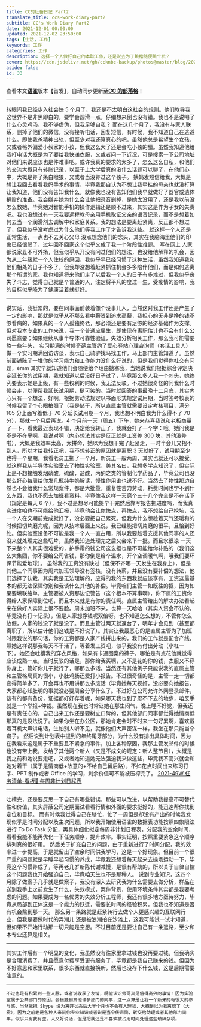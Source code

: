 ```yaml
---
title: CC的社畜日记 Part2
translate_title: ccs-work-diary-part2
subtitle: CC's Work Diary Part2
date: 2021-12-01 00:00:00
updated: 2021-12-02 23:50:00
tags: [生活, 工作]
keywords: 工作
categories: 工作
description: 选择一个人做好自己的本职工作，还是说去为了跳槽随便跳个坑？
cover: https://cdn.jsdelivr.net/gh/ccknbc-backup/photos@master/blog/2021-12-01~22-10-37.webp
aside: false
id: 33
---
```


查看本文[**语雀**](https://www.yuque.com/ccknbc/blog/33)版本【首发】，自动同步更新至[**CC 的部落格**](https://blog.ccknbc.cc/posts/ccs-work-diary-part2)！

---

转眼间我已经步入社会快 5 个月了，我还是不太明白这社会的规则。他们教导我这世界不是非黑即白的，要学会圆滑一点，仔细想来倒也没有错。我也不是说喝了什么心灵鸡汤，我不够虚伪，但我足够自私？
而在这几个月了，我没有与家人联系，删掉了他们的微信，没有接听电话，回复短信，有时候，我不知道自己在逃避什么。即使我爸精神出轨，但至少对我还算真心的吧，虽然他总是希望生个女孩，又或者格外偏爱小叔家的小孩，但我这么大了还是会吃小孩的醋。虽然我知道他给我打电话大概是为了要给我快递衣服，又或者问一下近况，可是搜索一下公司地址对他们来说应该也是件难事吧。或许我真的要求的太多了，怎么这么自私，和他们的交流大概只有转账记录，以至于上大学后真的没什么话题可以聊了，在他们心中，大概是养了条白眼狼，又或者当没养过这个孩子。
姨妈发短信给我，大概是想让我回去看看我妈手术的事情，毕竟我那自认为不想让我牵挂的母亲也就没打算让我知道，他们没有告知我什么，就像我也没有告知他们我早就做好了器官或遗体捐赠的准备。我会嫌弃她为什么会让他把录音删掉，是她太没用了，还是我以前没怎么教她，毕竟她对智能手机的操作逻辑还是顺不过来，其实这是作为子女的失责吧。我也没想过有一天我要远程教母亲用手机取证父亲的语音记录，而不是想着如何去当一个润滑剂去调解中和家庭关系。我的想法是要离赶紧离，反正都不想过了，但我似乎没考虑过为什么他们等我工作了才告诉我这些。
就这样一个人还是正常生活，一点也不去关心父母 没点想念他们的念头，其实在我脑海里他们的印象已经很弱了，过年回不回家这个似乎又成了我一个阶段性难题。
写在网上 人家都说家丑不可外扬，但我似乎从开没有问过他们的想法，也没给他解释的机会，因为从二年级就一个人住校的原因，我似乎早已经习惯了这种生活，虽然我知道我和他们相处的日子不多了，但我却没想着赶紧抓住机会多多陪伴他们，而是如何逃离那个所谓的家。我也知道将来他们走了以后我一个人的日子有多难过，但我似乎丧失了斗志，觉得自己就是个普通的人，注定将平凡的度过一生，受疫情的影响，我的目标似乎降为了健康活着就挺好。

---

说实话，我挺累的，要在同事面前装着像个没事儿人，当然这对我工作还是产生了一定的影响，那就是似乎从不那么看中薪资到追求高薪，我担心的无非是挣的钱不够看病的，如果真的一个人孤独终老，那必须还是要有足够的经济基础作为支撑。但对我本专业的工作来说，我一个普通应届生，即使现在离职估计也不会有什么公司愿意要；如果继续从事半导体可靠性验证，失效分析相关工作，那么我可能需要熬一些年头，
实习期满的时候奇葩主管约了爱心驿站心理咨询师（套话工具人）做一个实习期满回访访谈，表示自己骑驴找马找工作，马上部门主管知道了。虽然前面铺陈了一堆你的学习能力和工作能力没什么好说的，但是我们觉得你社交有问题，emm 其实早就知道他们会随便给个理由搪塞我，当她说我们根据综合评定决定延长你的试用期，我就知道以后没好日子过了，毕竟那么多人我一个刺头，她终究要表示她是上级，有一些权利的时候，我无法反驳。不过她很奇怪的问我什么时候会走，以便帮我延长试用期，挺可笑的。当时就回答的事最晚十二月底，其实内心只有一个想法，好啊，根据劳动法规定以书面形式规定试用期，当时签考核表的时候我留了个心眼拍照了（我是储干，所以直属主管就需要设定考核项目，满分 105 分上面写着低于 70 分延长试用期一个月，我也想不明白我为什么得不了 70 分），那就一个月后再说。4 个月前一天（周五）下午，她来恭喜我说和老板商量了一下，看我最近表现不错，决定给我转正了，我就会打了一个字：哦。她问我是不是不在乎啊，我说对啊（内心想法其实是反正就是工资差 300 块，其他没差啦），大概是我效率太高，太拼命，她以为我想干完了赶紧走，一时半会儿又招不到人，所以才给我转正吧，我不想转正的原因就是离职 3 天就好了，试用期至少也得一个星期，我看老员工拖了一个月，新员工一般两周，其实也就还可以接受。
就这样我从半导体实验室去了物性实验室，美其名曰，我想多学点知识了，但实际上是不想接触发烟硝酸，硫酸，盐酸，丙酮之类的管制化学药品了，毕竟公司也没那么好心每周给你发几瓶纯牛奶解读，慢性作用谁也说不好。当然去了物性那边自然也不会给我什么常规案件，都是大批量，重复性苦力劳动，耗费时间也学不到什么东西，我也不愿去加班看资料。毕竟像我这样一天磨个三十几个完全是不在话下（规定是每天 6 个），我不过是想尽可能提早干完然后靠写报告拖进度吗，而我真实进度咱也不可能给他汇报，毕竟他会让你快点，再快点，我不想给自己挖坑，我一个人在交期前完成就好了，没必要把自己累死。但我为什么想趁着天气还暖和的时候把切片磨完呢，因为从技术层面上来说，我已经能把切片磨的很平，且恰到好处。但实验室设备不可能是我一个人一直占用，所以我要趁着支援其他同事的人还没来就处理完这些切片，虽然我知道处理完之后又会来下一批。而且水很凉 一天下来整个人其实很难受的，护手霜的钱公司这么抠也是不可能给你补贴的（我们这么大集团，你不要给公司省钱，那你倒是给个温水，开个空调暖气啊，哦我们要环保节能爱地球）。
虽然我的工资没有缺过（但保不齐哪一天发生在我身上），但是其他三个同事因为周六加班领导没有签核，没有转薪，并且没有要补偿的想法，他们选择了认栽，其实我是无法理解的，应得的我的东西我就应该享有，工资这最基本的都无法保障你别和我谈什么其他的补偿。毕竟咱们主管一如既往的抠，因为如果要填联络单，主管要被人资那边记警告（这个根本不算事啊），你下属的工资你得给人家保障到位吧，而且本来就是有你的责任啊。直属主管给出的解决办法看起来在做好人实际上很不要脸。周末加班不来，也算一天哈哈（其实人资会不认的，毕竟没有打卡记录），但是人家想挣钱呢双倍呀。也不知道怎么想的，不管你怎么放假，人家的钱没了就是没了。而且主管过两天就返台了，明年才会见到（甚至都离职了，所以估计他们这钱是不好说了）。其实让我最恶心的是直属主管为了加班时跟我说的那句话，你的工资都是人家产线拼出来的，我们的工作就是配合产线，照她这样说那我每天不干活了，等着发工资吧，似乎我没有付出劳动（小杠一下）。她还会吐槽我的穿衣风格，如果有卡通图案的裤子，哪怕是有点花他就觉得应该成熟一点，当时反驳的话是，那你给我买啊，又不是花的你的钱，衣服又不穿你身上，管好你儿子就行了，哪那么多话。当然还有其他例子只能说我的直属主管和主管格局真的很小，小肚鸡肠还爱打小报告。不过很奇怪的是，主管一走一切都变得简单多了，开会再也不用讲那么多废话（毕竟她每天视奸，没必要向她报告，大家都心知肚明的事就没必要周会分享什么了。不过好在公司允许外网登录邮件，该有的都有备份，证据都好好存着呢，如果哪天我也到了忍不下去的地步，咱反手就是一个举报+仲裁。虽然现在我也时常让她在那生闷气，晚上睡不好觉，但我还是有责任心的，自己出来工作还是要树立口碑的，但其他部门同事都觉得她情商低那真的是没法说了。如果你坐在办公区，那她肯定会时不时来一句好累啊，喜欢戴着耳机大声讲电话，生怕别人听不见，就像他们大声密谋一样，我坐在那只能当个聋子。
然后说到计划表中提到的年终尾牙部分，为什么没有排出具体时间，因为在我看来这是属于不重要且不紧急的事件，加上各种原因，我那主管发邮件的时候也没有带上我，发给了其他两个新人（又是不成文的规定：新人整节目），大概是我之前和她说要走吧，又或者她知道她无法强迫我来做这些，毕竟我不高兴就会和她对着干（属于是情商低+故意的+不给自己留后路），不如花点时间出来练习打字、PPT 制作或者 Office 的学习，剩余价值可不能被压榨完了。
[2021-49W 任务清单-看板](https://www.yuque.com/ccknbc/todo/list-2021-49w?view=doc_embed)[📆 每周非计划日程表](https://www.yuque.com/ccknbc/todo/week?view=doc_embed)

---

吐槽完，还是要反思一下自己有哪些错误，那些可以改进，以帮助我提高不可替代性和价值，其实屏蔽公司定期面试看看行情和外面的要求挺好的，能迅速帮你找到定位和目标。
而有时候我觉得自己在瞎忙，忙了一周但是却没有产出的时候我发现似乎是时间分配以及主次问题，所以我开始使用语雀的数据表功能按照四象限法进行 To Do Task 分配，再具体细化拟定每周非计划日程表，分配我的空余时间，看看我能不能再优化一下任务顺序，提升效率。事实证明，按照重要紧急这个顺序排列真的很好用。
然后关于扩充自己的问题，由于重新进行了时间分配，我的效率进一步提高，于是就留出了空余时间供我学习，这是一个好现象。但目前一个很严重的问题就是早睡早起习惯的养成，毕竟我还想着每天起来去操场运动一下，毕竟这个习惯养成了，等再老几岁新陈代谢减慢，是很有帮助的，所以关于自律自控这个问题我也开始强迫自己，毕竟咱天生也不是那种人。
说到专业知识，这四个月除了做案子几乎就是做案子，我没有深入去研究我为什么需要去做分析，样品在送到我手上之前发生了什么，失效模式，案件背景，使用环境条件其实都是我要考虑的问题。如果要成为一名优秀的失效分析工程师，我还有很多地方亟待努力，毕竟从局部到正体这是一个能力的跃迁，需要长时间的经验积累，但我也不知道是否有机会熬到那一天。
那么另一条路就是赶紧转行去做个人更感兴趣的互联网行业，但我是要做时代的弄潮儿 还是被浪潮拍在沙滩上，这我可能试一试才知道，但如果不开始行动那一切只能是空想。不过目前还是要让自己有一条退路，至少和本专业还算是相关。

---

其实工作后有一个明显的变化，我虽然没有往家里拿过钱也没再要过钱，但我确实是合理消费了，并且愿意付费享受更有服务了，毕竟都是我自己赚来的钱。但因为不好意思和家里联系，很多东西就直接换新，然后也没存下什么钱，这是后期需要注意的。

---

    不过也是有积累到一些人脉，或者说收获了友情，啊能认识帅哥真是值得高兴的事情！因为实验室属于公共部门的原因，会接触到其他许多部门的同事，这一点算是让我一个新来的有很大的参与感，当然我把 Skype 设为离开状态后大半个月也不会有人理我，大概是以为我离职了（大雾），因为之前老是各种人来问你专业知识或者说是当个传声筒，转交给助理或者其他部门同事，似乎只有我有空，人又好说话，但是把我还是不喜欢被占用时间处理这些琐碎杂项。
